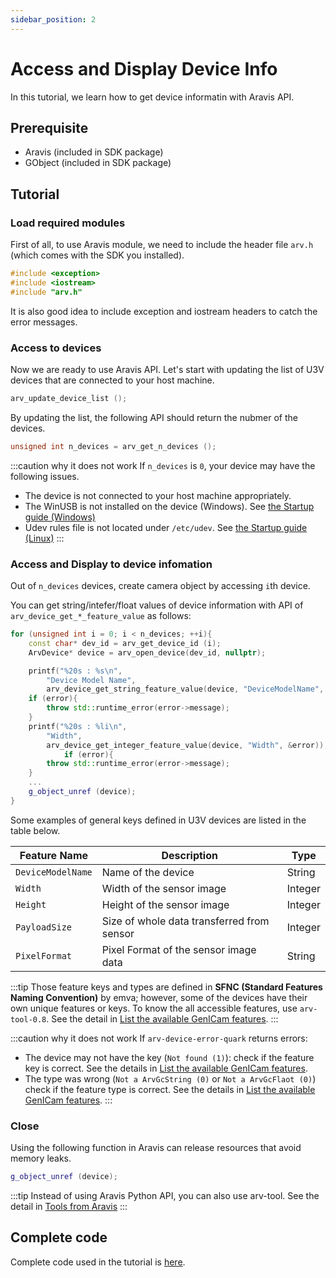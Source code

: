 ```yaml
---
sidebar_position: 2
---
```


# Access and Display Device Info

In this tutorial, we learn how to get device informatin with Aravis API.

## Prerequisite

* Aravis (included in SDK package)
* GObject (included in SDK package)

## Tutorial

### Load required modules

First of all, to use Aravis module, we need to include the header file  `arv.h` (which comes with the SDK you installed).

```c++
#include <exception>
#include <iostream>
#include "arv.h"
```

It is also good idea to include exception and iostream headers to catch the error messages.

### Access to devices

Now we are ready to use Aravis API. Let's start with updating the list of U3V devices that are connected to your host machine.

```c++
arv_update_device_list ();
```

By updating the list, the following API should return the nubmer of the devices.

```c++
unsigned int n_devices = arv_get_n_devices ();
```

:::caution why it does not work
If `n_devices` is `0`, your device may have the following issues.
* The device is not connected to your host machine appropriately.
* The WinUSB is not installed on the device (Windows). See [the Startup guide (Windows)](../../startup-guide/windows.mdx)
* Udev rules file is not located under `/etc/udev`. See [the Startup guide (Linux)](../../startup-guide/linux.mdx)
:::

### Access and Display to device infomation

Out of `n_devices` devices, create camera object by accessing `i`th device.

You can get string/intefer/float values of device information with API of `arv_device_get_*_feature_value` as follows:

```c++
for (unsigned int i = 0; i < n_devices; ++i){
    const char* dev_id = arv_get_device_id (i);
    ArvDevice* device = arv_open_device(dev_id, nullptr);

    printf("%20s : %s\n",
        "Device Model Name",
        arv_device_get_string_feature_value(device, "DeviceModelName", &error));
    if (error){
        throw std::runtime_error(error->message);
    }
    printf("%20s : %li\n",
        "Width",
        arv_device_get_integer_feature_value(device, "Width", &error));
            if (error){
        throw std::runtime_error(error->message);
    }
    ...
    g_object_unref (device);
}
```

Some examples of general keys defined in U3V devices are listed in the table below.

| Feature Name | Description | Type |
| --------   | ------- | ------- |
| `DeviceModelName` | Name of the device | String |
| `Width` | Width of the sensor image | Integer | 
| `Height` | Height of the sensor image | Integer |
| `PayloadSize` | Size of whole data transferred from sensor | Integer |
| `PixelFormat` | Pixel Format of the sensor image data | String |

:::tip
Those feature keys and types are defined in **SFNC (Standard Features Naming Convention)** by emva; however, some of the devices have their own unique features or keys. To know the all accessible features, use `arv-tool-0.8`. See the detail in [List the available GenICam features](../../external/aravis/arv-tools).
:::

:::caution why it does not work
If `arv-device-error-quark` returns errors:
* The device may not have the key (`Not found (1)`): check if the feature key is correct. See the details in  [List the available GenICam features](../../external/aravis/arv-tools).
* The type was wrong (`Not a ArvGcString (0)` or `Not a ArvGcFlaot (0)`) check if the feature type is correct. See the details in  [List the available GenICam features](../../external/aravis/arv-tools).
:::


### Close 

Using the following function in Aravis can release resources that avoid memory leaks.

```c++
g_object_unref (device);
```


:::tip
Instead of using Aravis Python API, you can also use arv-tool. See the detail in [Tools from Aravis](../../external/aravis/arv-tools.md)
:::

## Complete code

Complete code used in the tutorial is [here](https://github.com/Sensing-Dev/tutorials/blob/main/cpp/src/tutorial0_get_device_info.cpp).